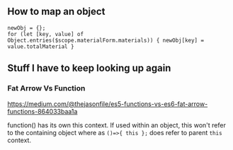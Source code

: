 ## How to map an object

```
newObj = {};
for (let [key, value] of Object.entries($scope.materialForm.materials)) { newObj[key] = value.totalMaterial }
```


## Stuff I have to keep looking up again

### Fat Arrow Vs Function

https://medium.com/@thejasonfile/es5-functions-vs-es6-fat-arrow-functions-864033baa1a

function() has its own this context. If used within an object, this won't refer to the containing object where as `()=>{ this };` does refer to parent `this` context. 

 
